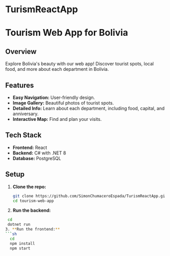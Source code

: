 # TurismReactApp
# Tourism Web App for Bolivia

## Overview
Explore Bolivia's beauty with our web app! Discover tourist spots, local food, and more about each department in Bolivia.

## Features
- **Easy Navigation:** User-friendly design.
- **Image Gallery:** Beautiful photos of tourist spots.
- **Detailed Info:** Learn about each department, including food, capital, and anniversary.
- **Interactive Map:** Find and plan your visits.

## Tech Stack
- **Frontend:** React
- **Backend:** C# with .NET 8
- **Database:** PostgreSQL

## Setup
1. **Clone the repo:**
   ```sh
   git clone https://github.com/SimonChumaceroEspada/TurismReactApp.git
   cd tourism-web-app

2. **Run the backend:**
  ```sh
   cd 
   dotnet run 
3. **Run the frontend:**
```sh
    cd
    npm install
    npm start 
